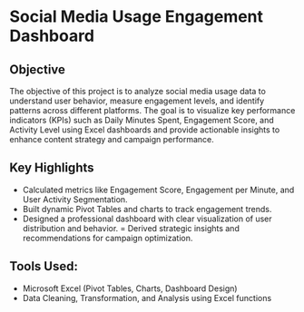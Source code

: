# Social Media Usage Engagement Dashboard

## Objective
The objective of this project is to analyze social media usage data to understand user behavior, measure engagement levels, and identify patterns across different platforms. The goal is to visualize key performance indicators (KPIs) such as Daily Minutes Spent, Engagement Score, and Activity Level using Excel dashboards and provide actionable insights to enhance content strategy and campaign performance.

## Key Highlights
- Calculated metrics like Engagement Score, Engagement per Minute, and User Activity Segmentation.
- Built dynamic Pivot Tables and charts to track engagement trends.
- Designed a professional dashboard with clear visualization of user distribution and behavior.
= Derived strategic insights and recommendations for campaign optimization.

## Tools Used:
- Microsoft Excel (Pivot Tables, Charts, Dashboard Design)
- Data Cleaning, Transformation, and Analysis using Excel functions
